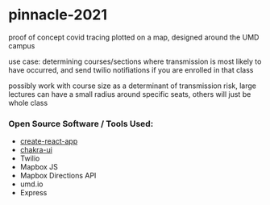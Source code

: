 # pinnacle-2021

proof of concept covid tracing plotted on a map, designed around the UMD campus

use case: determining courses/sections where transmission is most likely to have occurred, and send twilio notifiations if you are enrolled in that class

possibly work with course size as a determinant of transmission risk, large lectures can have a small radius around specific seats, others will just be whole class


### Open Source Software / Tools Used:
 - [create-react-app](https://github.com/facebook/create-react-app)
 - [chakra-ui](https://github.com/chakra-ui/chakra-ui)
 - Twilio
 - Mapbox JS
 - Mapbox Directions API
 - umd.io
 - Express
